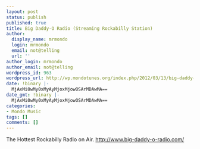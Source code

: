 ```yaml
---
layout: post
status: publish
published: true
title: Big Daddy-O Radio (Streaming Rockabilly Station)
author:
  display_name: mrmondo
  login: mrmondo
  email: not@telling
  url: ''
author_login: mrmondo
author_email: not@telling
wordpress_id: 963
wordpress_url: http://wp.mondotunes.org/index.php/2012/03/13/big-daddy-o-radio-streaming-rockabilly-station/
date: !binary |-
  MjAxMi0wMy0xMyAyMjoxMjowOSArMDAwMA==
date_gmt: !binary |-
  MjAxMi0wMy0xMyAyMjoxMjowOSArMDAwMA==
categories:
- Mondo Music
tags: []
comments: []
---
```

<span class="st">The Hottest Rockabilly Radio on Air.</span>
<a href="http://www.big-daddy-o-radio.com/" target="_nk">http://www.big-daddy-o-radio.com/</a>
